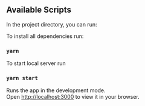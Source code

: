## Available Scripts

In the project directory, you can run:

To install all dependencies run:

### `yarn`

To start local server run

### `yarn start`

Runs the app in the development mode.\
Open [http://localhost:3000](http://localhost:3000) to view it in your browser.
